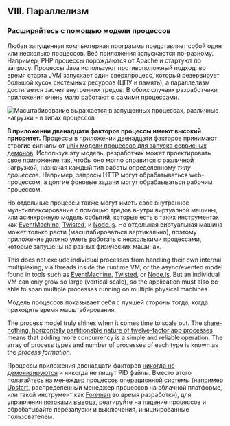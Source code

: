 ## VIII. Параллелизм
### Расширяйтесь с помощью модели процессов

Любая запущенная компьютерная программа представляет собой один или несколько процессов. Веб приложения запускаются по-разному.
Например, PHP процессы порождаются от Apache и стартуют по запросу. Процессы Java используют
противоположный подход: во время старта JVM запускает один сверхпроцесс, который резервирует большой кусок системных ресурсов
(ЦПУ и память), а параллелизм достигается засчет внутренних тредов. В обоих случаях разработчики приложения очень мало работают
с самими процессами.

![Масштабирование выражается в запущенных процессах, различные нагрузки - в типах процессов](/images/process-types.png)

**В приложении двенадцати факторов процессы имеют высокий приоритет.** Процессы в приложении двенадцати факторов принимают
строгие сигналы от [unix модели процессов для запуска сервисных демонов](http://adam.heroku.com/past/2011/5/9/applying_the_unix_process_model_to_web_apps/).
Используя эту модель, разработчик может проектировать свое приложение так, чтобы оно могло справится с различной нагрузкой,
назначая каждый тип работы определенному *типу процессов*. Например, запросы HTTP могут обрабатываться web-процессом, а долгие
фоновые задачи могут обрабаываться рабочим процессом.

Но отдельные процессы также могут иметь свое внутреннее мультиплексирование с помощью тредов внутри виртуалной машины, или
асинхронную модель событий, которые есть в таких инструментах как [EventMachine](http://rubyeventmachine.com/),
[Twisted](http://twistedmatrix.com/trac/), и [Node.js](http://nodejs.org/). Но отдельная виртуальная машина может только
расти (масштабироваться вертикально), поэтому приложение должно уметь работать с несколькими процессами, которые запущены на разных
физических машинах.

This does not exclude individual processes from handling their own internal multiplexing, via threads inside the runtime VM, or the async/evented model found in tools such as [EventMachine](http://rubyeventmachine.com/), [Twisted](http://twistedmatrix.com/trac/), or [Node.js](http://nodejs.org/).  But an individual VM can only grow so large (vertical scale), so the application must also be able to span multiple processes running on multiple physical machines.

Модель процессов показывает себя с лучшей стороны тогда, когда приходить время масштабирования.

The process model truly shines when it comes time to scale out.  The [share-nothing, horizontally partitionable nature of twelve-factor app processes](/processes) means that adding more concurrency is a simple and reliable operation.  The array of process types and number of processes of each type is known as the *process formation*.

Процессы приложения двенадцати факторов [никогда не демонизируются](http://dustin.github.com/2010/02/28/running-processes.html)
и никогда не пишут PID файлы. Вместо этого полагайтесь на менеждер процессов операционной системы
(например [Upstart](http://upstart.ubuntu.com/), распределенный менеджер процессов на облачной платформе, или такой инструмент
как [Foreman](http://blog.daviddollar.org/2011/05/06/introducing-foreman.html) во время разработки), для управления
[потоками вывода](/logs), реагируйте на падение процессов и обрабатывайте перезапуски и выключения, инициированные пользователем.
